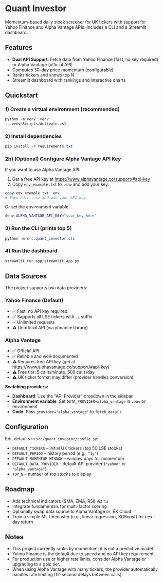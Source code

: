# Quant Investor

Momentum-based daily stock screener for UK tickers with support for Yahoo Finance and Alpha Vantage APIs. Includes a CLI and a Streamlit dashboard.

## Features
- **Dual API Support**: Fetch data from Yahoo Finance (fast, no key required) or Alpha Vantage (official API)
- Computes 30-day price momentum (configurable)
- Ranks tickers and shows top N
- Streamlit dashboard with rankings and interactive charts

## Quickstart

### 1) Create a virtual environment (recommended)
```powershell
python -m venv .venv
. .venv/Scripts/Activate.ps1
```

### 2) Install dependencies
```powershell
pip install -r requirements.txt
```

### 2b) (Optional) Configure Alpha Vantage API Key
If you want to use Alpha Vantage API:
1. Get a free API key at https://www.alphavantage.co/support/#api-key
2. Copy `env_example.txt` to `.env` and add your key:
```powershell
copy env_example.txt .env
# Then edit .env and add your API key
```

Or set the environment variable:
```powershell
$env:ALPHA_VANTAGE_API_KEY="your_key_here"
```

### 3) Run the CLI (prints top 5)
```powershell
python -m src.quant_investor.cli
```

### 4) Run the dashboard
```powershell
streamlit run app/streamlit_app.py
```

## Data Sources

The project supports two data providers:

### Yahoo Finance (Default)
- ✅ Fast, no API key required
- ✅ Supports all LSE tickers with `.L` suffix
- ✅ Unlimited requests
- ⚠️ Unofficial API (via yfinance library)

### Alpha Vantage
- ✅ Official API
- ✅ Reliable and well-documented
- ⚠️ Requires free API key (get at https://www.alphavantage.co/support/#api-key)
- ⚠️ Free tier: 5 calls/minute, 500 calls/day
- ⚠️ UK ticker format may differ (provider handles conversion)

**Switching providers:**
- **Dashboard**: Use the "API Provider" dropdown in the sidebar
- **Environment variable**: Set `DATA_PROVIDER=alpha_vantage` in `.env` or environment
- **Code**: Pass `provider="alpha_vantage"` to `fetch_data()`

## Configuration
Edit defaults in `src/quant_investor/config.py`:
- `DEFAULT_TICKERS` – initial UK tickers (top 50 LSE stocks)
- `DEFAULT_PERIOD` – history period (e.g., `"1y"`)
- `DEFAULT_MOMENTUM_WINDOW` – window days for momentum
- `DEFAULT_DATA_PROVIDER` – default API provider (`"yahoo"` or `"alpha_vantage"`)
- `TOP_N` – number of top stocks to display

## Roadmap
- Add technical indicators (SMA, EMA, RSI) via `ta`
- Integrate fundamentals for multi-factor scoring
- Optionally swap data source to Alpha Vantage or IEX Cloud
- Train a simple ML forecaster (e.g., linear regression, XGBoost) for next-day return

## Notes
- This project currently ranks by momentum; it is not a predictive model.
- Yahoo Finance is the default due to speed and no API key requirement.
- For production use or higher rate limits, consider Alpha Vantage or upgrading to a paid tier.
- When using Alpha Vantage with many tickers, the provider automatically handles rate limiting (12-second delays between calls).

